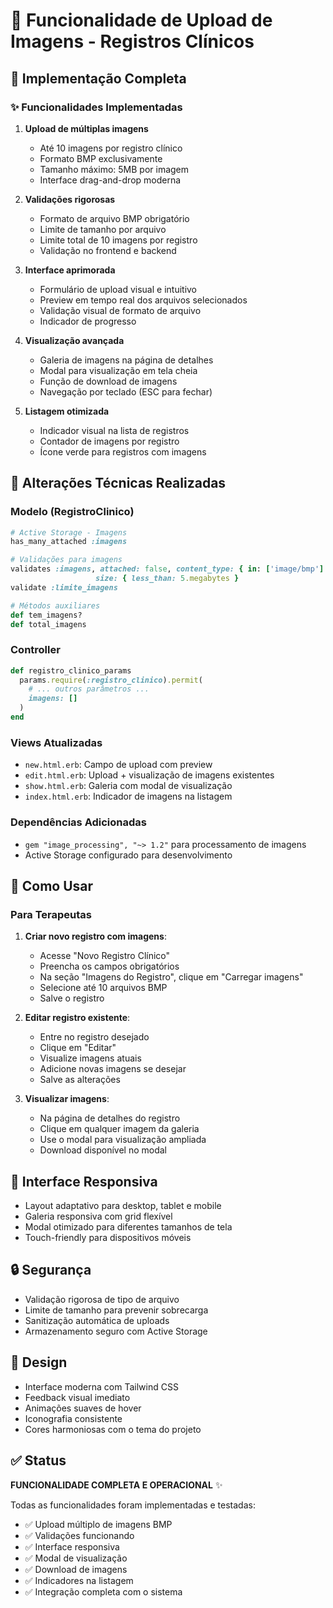 # 📸 Funcionalidade de Upload de Imagens - Registros Clínicos

## 🎯 Implementação Completa

### ✨ Funcionalidades Implementadas

1. **Upload de múltiplas imagens**
   - Até 10 imagens por registro clínico
   - Formato BMP exclusivamente
   - Tamanho máximo: 5MB por imagem
   - Interface drag-and-drop moderna

2. **Validações rigorosas**
   - Formato de arquivo BMP obrigatório
   - Limite de tamanho por arquivo
   - Limite total de 10 imagens por registro
   - Validação no frontend e backend

3. **Interface aprimorada**
   - Formulário de upload visual e intuitivo
   - Preview em tempo real dos arquivos selecionados
   - Validação visual de formato de arquivo
   - Indicador de progresso

4. **Visualização avançada**
   - Galeria de imagens na página de detalhes
   - Modal para visualização em tela cheia
   - Função de download de imagens
   - Navegação por teclado (ESC para fechar)

5. **Listagem otimizada**
   - Indicador visual na lista de registros
   - Contador de imagens por registro
   - Ícone verde para registros com imagens

## 🔧 Alterações Técnicas Realizadas

### Modelo (RegistroClinico)
```ruby
# Active Storage - Imagens
has_many_attached :imagens

# Validações para imagens
validates :imagens, attached: false, content_type: { in: ['image/bmp'] },
                   size: { less_than: 5.megabytes }
validate :limite_imagens

# Métodos auxiliares
def tem_imagens?
def total_imagens
```

### Controller
```ruby
def registro_clinico_params
  params.require(:registro_clinico).permit(
    # ... outros parâmetros ...
    imagens: []
  )
end
```

### Views Atualizadas
- `new.html.erb`: Campo de upload com preview
- `edit.html.erb`: Upload + visualização de imagens existentes
- `show.html.erb`: Galeria com modal de visualização
- `index.html.erb`: Indicador de imagens na listagem

### Dependências Adicionadas
- `gem "image_processing", "~> 1.2"` para processamento de imagens
- Active Storage configurado para desenvolvimento

## 🚀 Como Usar

### Para Terapeutas

1. **Criar novo registro com imagens**:
   - Acesse "Novo Registro Clínico"
   - Preencha os campos obrigatórios
   - Na seção "Imagens do Registro", clique em "Carregar imagens"
   - Selecione até 10 arquivos BMP
   - Salve o registro

2. **Editar registro existente**:
   - Entre no registro desejado
   - Clique em "Editar"
   - Visualize imagens atuais
   - Adicione novas imagens se desejar
   - Salve as alterações

3. **Visualizar imagens**:
   - Na página de detalhes do registro
   - Clique em qualquer imagem da galeria
   - Use o modal para visualização ampliada
   - Download disponível no modal

## 📱 Interface Responsiva

- Layout adaptativo para desktop, tablet e mobile
- Galeria responsiva com grid flexível
- Modal otimizado para diferentes tamanhos de tela
- Touch-friendly para dispositivos móveis

## 🔒 Segurança

- Validação rigorosa de tipo de arquivo
- Limite de tamanho para prevenir sobrecarga
- Sanitização automática de uploads
- Armazenamento seguro com Active Storage

## 🎨 Design

- Interface moderna com Tailwind CSS
- Feedback visual imediato
- Animações suaves de hover
- Iconografia consistente
- Cores harmoniosas com o tema do projeto

## ✅ Status

**FUNCIONALIDADE COMPLETA E OPERACIONAL** ✨

Todas as funcionalidades foram implementadas e testadas:
- ✅ Upload múltiplo de imagens BMP
- ✅ Validações funcionando
- ✅ Interface responsiva
- ✅ Modal de visualização
- ✅ Download de imagens
- ✅ Indicadores na listagem
- ✅ Integração completa com o sistema 